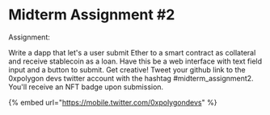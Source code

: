 # Midterm Assignment #2

Assignment:

Write a dapp that let's a user submit Ether to a smart contract as collateral and receive stablecoin as a loan. Have this be a web interface with text field input and a button to submit. Get creative! Tweet your github link to the 0xpolygon devs twitter account with the hashtag #midterm\_assignment2. You'll receive an NFT badge upon submission.&#x20;

{% embed url="https://mobile.twitter.com/0xpolygondevs" %}
